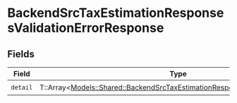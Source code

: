 # BackendSrcTaxEstimationResponsesValidationErrorResponse


## Fields

| Field                                                                                                                                                       | Type                                                                                                                                                        | Required                                                                                                                                                    | Description                                                                                                                                                 |
| ----------------------------------------------------------------------------------------------------------------------------------------------------------- | ----------------------------------------------------------------------------------------------------------------------------------------------------------- | ----------------------------------------------------------------------------------------------------------------------------------------------------------- | ----------------------------------------------------------------------------------------------------------------------------------------------------------- |
| `detail`                                                                                                                                                    | T::Array<[Models::Shared::BackendSrcTaxEstimationResponsesValidationErrorItem](../../models/shared/backendsrctaxestimationresponsesvalidationerroritem.md)> | :heavy_check_mark:                                                                                                                                          | N/A                                                                                                                                                         |